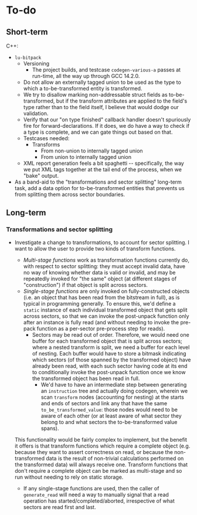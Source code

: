 
# To-do

## Short-term

C++:

* `lu-bitpack`
  * Versioning
    * The project builds, and testcase `codegen-various-a` passes at run-time, all the way up through GCC 14.2.0.
  * Do not allow an externally tagged union to be used as the type to which a to-be-transformed entity is transformed.
  * We try to disallow marking non-addressable struct fields as to-be-transformed, but if the transform attributes are applied to the field's type rather than to the field itself, I believe that would dodge our validation.
  * Verify that our "on type finished" callback handler doesn't spuriously fire for forward-declarations. If it does, we do have a way to check if a type is complete, and we can gate things out based on that.
  * Testcases needed:
    * Transforms
      * From non-union to internally tagged union
      * From union to internally tagged union
  * XML report generation feels a bit spaghetti -- specifically, the way we put XML tags together at the tail end of the process, when we "bake" output.
* As a band-aid to the "transformations and sector splitting" long-term task, add a data option for to-be-transformed entities that prevents us from splitting them across sector boundaries.

## Long-term

### Transformations and sector splitting

* Investigate a change to transformations, to account for sector splitting. I want to allow the user to provide two kinds of transform functions.
  * <dfn>Multi-stage functions</dfn> work as transformation functions currently do, with respect to sector splitting: they must accept invalid data, have no way of knowing whether data is valid or invalid, and may be repeatedly invoked for "the same" object (at different stages of "construction") if that object is split across sectors.
  * <dfn>Single-stage functions</dfn> are only invoked on fully-constructed objects (i.e. an object that has been read from the bitstream in full), as is typical in programming generally. To ensure this, we'd define a `static` instance of each individual transformed object that gets split across sectors, so that we can invoke the post-unpack function only after an instance is fully read (and without needing to invoke the pre-pack function as a per-sector pre-process step for reads).
    * Sectors may be read out of order. Therefore, we would need one buffer for each transformed object that is split across sectors; where a nested transform is split, we need a buffer for each level of nesting. Each buffer would have to store a bitmask indicating which sectors (of those spanned by the transformed object) have already been read, with each such sector having code at its end to conditionally invoke the post-unpack function once we know the transformed object has been read in full.
      * We'd have to have an intermediate step between generating an `instruction` tree and actually doing codegen, wherein we scan `transform` nodes (accounting for nesting) at the starts and ends of sectors and link any that have the same `to_be_transformed_value`: those nodes would need to be aware of each other (or at least aware of what sector they belong to and what sectors the to-be-transformed value spans).
    
  This functionality would be fairly complex to implement, but the benefit it offers is that transform functions which require a complete object (e.g. because they want to assert correctness on read, or because the non-transformed data is the result of non-trivial calculations performed on the transformed data) will always receive one. Transform functions that don't require a complete object can be marked as multi-stage and so run without needing to rely on static storage.
    * If any single-stage functions are used, then the caller of `generate_read` will need a way to manually signal that a read operation has started/completed/aborted, irrespective of what sectors are read first and last.